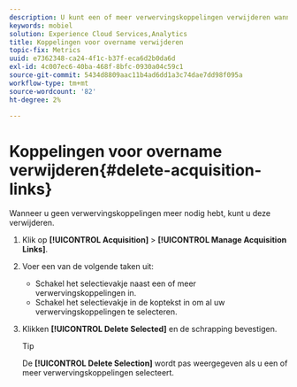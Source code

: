 ```yaml
---
description: U kunt een of meer verwervingskoppelingen verwijderen wanneer deze niet meer nodig zijn.
keywords: mobiel
solution: Experience Cloud Services,Analytics
title: Koppelingen voor overname verwijderen
topic-fix: Metrics
uuid: e7362348-ca24-4f1c-b37f-eca6d2b0da6d
exl-id: 4c007ec6-40ba-468f-8bfc-0930a04c59c1
source-git-commit: 5434d8809aac11b4ad6dd1a3c74dae7dd98f095a
workflow-type: tm+mt
source-wordcount: '82'
ht-degree: 2%

---
```


# Koppelingen voor overname verwijderen{#delete-acquisition-links}

Wanneer u geen verwervingskoppelingen meer nodig hebt, kunt u deze verwijderen.

1. Klik op **[!UICONTROL Acquisition]** > **[!UICONTROL Manage Acquisition Links]**.
1. Voer een van de volgende taken uit:

   * Schakel het selectievakje naast een of meer verwervingskoppelingen in.
   * Schakel het selectievakje in de koptekst in om al uw verwervingskoppelingen te selecteren.

1. Klikken **[!UICONTROL Delete Selected]** en de schrapping bevestigen.

   >[!TIP]
   >
   >De **[!UICONTROL Delete Selection]** wordt pas weergegeven als u een of meer verwervingskoppelingen selecteert.

